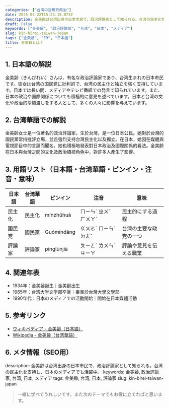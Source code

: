 ```yaml
---
categories: ["台湾の近現代政治"]
date: 2025-04-22T15:23:15.073Z
description: 金美齢は台湾出身の日本市民で、政治評論家として知られる。台湾の民主化を支持し、日本のメディアでも活躍中。
draft: False
keywords: ["金美齢", "政治評論家", "台湾", "日本", "メディア"]
slug: kin-birei-taiwan-japan
tags: ["金美齢", "E9", "日本語"]
title: 金美齢とは？
---
```




## 1. 日本語の解説
金美齢（きんびれい）さんは、有名な政治評論家であり、台湾生まれの日本市民です。彼女は台湾の国民党に批判的で、台湾の民主化と独立を強く支持しています。日本では長い間、メディアやテレビ番組での発言で知られています。また、日本の政治や国際関係についても積極的に意見を述べています。日本と台湾の文化や政治的な橋渡しをする人として、多くの人々に影響を与えています。

## 2. 台湾華語での解説  
金美齡女士是一位著名的政治評論家，生於台灣，是一位日本公民。她對於台灣的國民黨常持批評立場，並且強烈支持台灣民主化以及獨立。在日本，她因在媒體與電視節目中的言論而聞名。她也積極地發表對日本政治及國際關係的看法。金美齡在日本與台灣之間的文化及政治橋樑角色中，對許多人產生了影響。

## 3. 用語リスト（日本語・台湾華語・ピンイン・注音・意味）

| 日本語   | 台湾華語   | ピンイン   | 注音   | 意味                       |
|--------|--------|---------|-------|--------------------------|
| 民主化  | 民主化  | mínzhǔhuà | ㄇㄧㄣˊ ㄓㄨˇ ㄏㄨㄚˋ | 民主的にする過程              |
| 国民党  | 國民黨  | Guómíndǎng | ㄍㄨㄛˊ ㄇㄧㄣˊ ㄉㄤˇ | 台湾の主要な政党の一つ        |
| 評論家  | 評論家  | pínglùnjiā | ㄆㄧㄥˊ ㄌㄨㄣˋ ㄐㄧㄚ | 評論や意見を伝える職業        |

## 4. 関連年表

- 1934年：金美齢誕生｜金美齡出生
- 1965年：台湾大学文学部卒業｜畢業於台灣大學文學部
- 1990年代：日本のメディアでの活動開始｜開始在日本媒體活動

## 5. 参考リンク

- [ウィキペディア - 金美齢（日本語）](https://ja.wikipedia.org/wiki/%E9%87%91%E7%BE%8E%E9%BD%A2)
- [Wikipedia - 金美齡（台湾華語）](https://zh.wikipedia.org/wiki/%E9%87%91%E7%BE%8E%E9%BD%A1)

## 6. メタ情報（SEO用）

description: 金美齢は台湾出身の日本市民で、政治評論家として知られる。台湾の民主化を支持し、日本のメディアでも活躍中。
keywords: 金美齢, 政治評論家, 台湾, 日本, メディア
tags: 金美齢, 台湾, 日本, 評論家
slug: kin-birei-taiwan-japan

>一緒に学べてうれしいです。また次のテーマでもお役に立てればと思います。